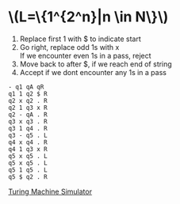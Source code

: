 # \\(L=\\{1^{2^n}|n \in N\\}\\)

1. Replace first 1 with $ to indicate start
2. Go right, replace odd 1s with x  
   If we encounter even 1s in a pass, reject
3. Move back to after $, if we reach end of string
4. Accept if we dont encounter any 1s in a pass

```
- q1 qA qR
q1 1 q2 $ R
q2 x q2 . R
q2 1 q3 x R
q2 - qA . R
q3 x q3 . R
q3 1 q4 . R
q3 - q5 . L
q4 x q4 . R
q4 1 q3 x R
q5 x q5 . L
q5 x q5 . L
q5 1 q5 . L
q5 $ q2 . R
```
[Turing Machine Simulator](https://mustafaquraish.github.io/TMSim/)

